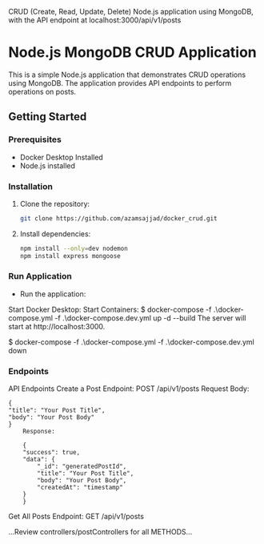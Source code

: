  CRUD (Create, Read, Update, Delete) Node.js application using MongoDB, with the API endpoint at localhost:3000/api/v1/posts

# Node.js MongoDB CRUD Application

This is a simple Node.js application that demonstrates CRUD operations using MongoDB. The application provides API endpoints to perform operations on posts.

## Getting Started


### Prerequisites

- Docker Desktop Installed
- Node.js installed


### Installation

1. Clone the repository:

   ```bash
   git clone https://github.com/azamsajjad/docker_crud.git
   
2. Install dependencies:

    ```bash
    npm install --only=dev nodemon
    npm install express mongoose


### Run Application

- Run the application:

Start Docker Desktop:
Start Containers:
$ docker-compose -f .\docker-compose.yml -f .\docker-compose.dev.yml up -d --build
The server will start at http://localhost:3000.

$ docker-compose -f .\docker-compose.yml -f .\docker-compose.dev.yml down


### Endpoints

API Endpoints
    Create a Post
    Endpoint: POST /api/v1/posts
    Request Body:
 
    {
    "title": "Your Post Title",
    "body": "Your Post Body"
    }
        Response:
 
        {
        "success": true,
        "data": {
            "_id": "generatedPostId",
            "title": "Your Post Title",
            "body": "Your Post Body",
            "createdAt": "timestamp"
        }
        }
        
Get All Posts
Endpoint: GET /api/v1/posts


...Review controllers/postControllers for all METHODS...